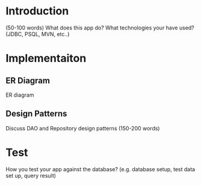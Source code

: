 # Introduction
(50-100 words)
What does this app do? What technologies your have used? (JDBC, PSQL, MVN, etc..)

# Implementaiton
## ER Diagram
ER diagram

## Design Patterns
Discuss DAO and Repository design patterns (150-200 words)

# Test
How you test your app against the database? (e.g. database setup, test data set up, query result)